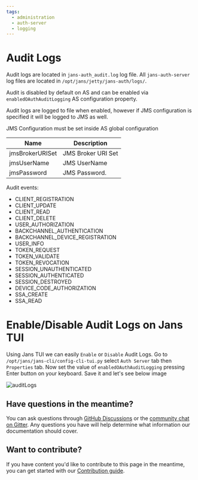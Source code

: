 ```yaml
---
tags:
  - administration
  - auth-server
  - logging
---
```


# Audit Logs

Audit logs are located in `jans-auth_audit.log` log file.
All `jans-auth-server` log files are located in `/opt/jans/jetty/jans-auth/logs/`.
 
Audit is disabled by default on AS and can be enabled via `enabledOAuthAuditLogging` AS configuration property.

Audit logs are logged to file when enabled, however if JMS configuration is specified it will be logged to JMS as well.

JMS Configuration must be set inside AS global configuration

| Name            | Description         |  
|---------------- |---------------------|  
|jmsBrokerURISet  | JMS Broker URI Set  |
|jmsUserName      | JMS UserName        |  
|jmsPassword      | JMS Password.       |  

Audit events: 
- CLIENT_REGISTRATION
- CLIENT_UPDATE
- CLIENT_READ
- CLIENT_DELETE
- USER_AUTHORIZATION
- BACKCHANNEL_AUTHENTICATION
- BACKCHANNEL_DEVICE_REGISTRATION
- USER_INFO
- TOKEN_REQUEST
- TOKEN_VALIDATE
- TOKEN_REVOCATION
- SESSION_UNAUTHENTICATED
- SESSION_AUTHENTICATED
- SESSION_DESTROYED
- DEVICE_CODE_AUTHORIZATION
- SSA_CREATE
- SSA_READ 


# Enable/Disable Audit Logs on Jans TUI
Using Jans TUI we can easily `Enable` or `Disable` Audit Logs. Go to `/opt/jans/jans-cli/config-cli-tui.py` select `Auth Server` tab then `Properties` tab. Now set the value of  `enabledOAuthAuditLogging` pressing Enter button on your keyboard. Save it and let's see below image 

![auditLogs](https://github.com/mmrraju/jans/assets/43112579/a72430fd-6616-4dc7-841c-9a1d8feb994a)

## Have questions in the meantime?

You can ask questions through [GitHub Discussions](https://github.com/JanssenProject/jans/discussion) or the [community chat on Gitter](https://gitter.im/JanssenProject/Lobby). Any questions you have will help determine what information our documentation should cover.

## Want to contribute?

If you have content you'd like to contribute to this page in the meantime, you can get started with our [Contribution guide](https://docs.jans.io/head/CONTRIBUTING/).